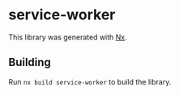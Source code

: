 # service-worker

This library was generated with [Nx](https://nx.dev).

## Building

Run `nx build service-worker` to build the library.
